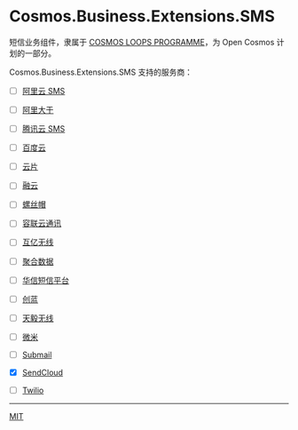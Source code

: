# Cosmos.Business.Extensions.SMS

短信业务组件，隶属于 [COSMOS LOOPS PROGRAMME](https://github.com/CosmosLoops)，为 Open Cosmos 计划的一部分。

Cosmos.Business.Extensions.SMS 支持的服务商：

+ [ ] [阿里云 SMS](https://www.aliyun.com/product/sms)
+ [ ] [阿里大于](https://dayu.aliyun.com/)
+ [ ] [腾讯云 SMS](https://cloud.tencent.com/product/sms)
+ [ ] [百度云](https://cloud.baidu.com/)
+ [ ] [云片](https://www.yunpian.com/)
+ [ ] [融云](http://www.rongcloud.cn/)
+ [ ] [螺丝帽](https://luosimao.com/)
+ [ ] [容联云通讯](http://www.yuntongxun.com/)
+ [ ] [互亿无线](http://www.ihuyi.com/  )
+ [ ] [聚合数据](https://www.juhe.cn/)
+ [ ] [华信短信平台](http://www.ipyy.com/)
+ [ ] [创蓝](https://www.253.com/)
+ [ ] [天毅无线](http://www.85hu.com/)
+ [ ] [微米](https://www.weimi.cc)
+ [ ] [Submail](https://www.mysubmail.com/)
+ [x] [SendCloud](https://www.sendcloud.net/)
+ [ ] [Twilio](https://www.twilio.com/)


* * *

[MIT](https://mit-license.org/)